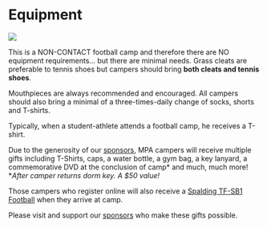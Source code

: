 Equipment
=========

<img src="/images/equipment.jpg" class="img-responsive img-thumbnail">

This is a NON-CONTACT football camp and therefore there are NO equipment
requirements… but there are minimal needs. Grass cleats are preferable
to tennis shoes but campers should bring **both cleats and tennis
shoes**.

Mouthpieces are always recommended and encouraged. All campers should
also bring a minimal of a three-times-daily change of socks, shorts and
T-shirts.

Typically, when a student-athlete attends a football camp, he receives a
T-shirt.

Due to the generosity of our [sponsors](/page/sponsors), MPA campers will
receive multiple gifts including T-Shirts, caps, a water bottle, a gym bag, a
key lanyard, a commemorative DVD at the conclusion of camp\* and much, much
more!  
\**After camper returns dorm key. A $50 value!*

Those campers who register online will also receive a [Spalding TF-SB1
Football](http://spalding.com/football/index.php) when they arrive at
camp.

Please visit and support our [sponsors](/page/sponsors) who make these gifts
possible.
